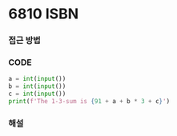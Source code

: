 # 6810 ISBN



### 접근 방법



### CODE

```python
a = int(input())
b = int(input())
c = int(input())
print(f'The 1-3-sum is {91 + a + b * 3 + c}')
```



### 해설

